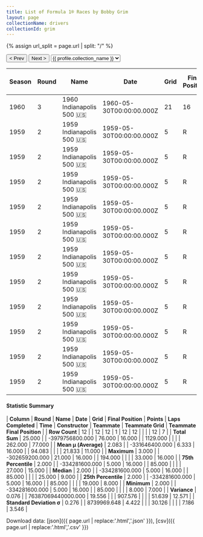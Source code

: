 ```yaml
---
title: List of Formula 1® Races by Bobby Grim
layout: page
collectionName: drivers
collectionId: grim
---
```


{% assign url_split = page.url | split: "/" %}
<div id="collection-navigation">
<button onclick="selector.options[selector.selectedIndex-1].value && (window.location = selector.options[selector.selectedIndex-1].value);">&lt; Prev</button>
<button onclick="selector.options[selector.selectedIndex+1].value && (window.location = selector.options[selector.selectedIndex+1].value);">Next &gt;</button>
<select id="selector" onchange="this.options[this.selectedIndex].value && (window.location = this.options[this.selectedIndex].value);">
  {% for collectionId in site.data[page.collectionName].refs %}
    {% if collectionId == page.collectionId %}
      {% assign selected = "selected" %}
    {% else %}
      {% assign selected = "" %}
    {% endif %}
    {% assign profile = site.data[page.collectionName][collectionId].profile %}
    <option value="/f1/{{ page.collectionName }}/{{ collectionId }}/{{ url_split[4] }}" {{ selected }}>{{ profile.collection_name }}</option>
  {% endfor %}
</select>
</div>

| Season | Round | Name | Date | Grid | Final Position | Points | Laps Completed | Time | Constructor | Teammate | Teammate Grid | Teammate Final Position |
|--|--|--|--|--|--|--|--|--|--|--|--|--|
| 1960 | 3 | 1960 Indianapolis 500 🇺🇸 | 1960-05-30T00:00:00.000Z | 21 | 16 | 0.0 | 194 |   | Meskowski 🇺🇸 | [Bob Veith 🇺🇸](/f1/drivers/veith) | 25 | 8 |
| 1959 | 2 | 1959 Indianapolis 500 🇺🇸 | 1959-05-30T00:00:00.000Z | 5 | R | 0.0 | 85 |   | Kurtis Kraft 🇺🇸 | [Duane Carter 🇺🇸](/f1/drivers/darter) | 12 | 7 |
| 1959 | 2 | 1959 Indianapolis 500 🇺🇸 | 1959-05-30T00:00:00.000Z | 5 | R | 0.0 | 85 |   | Kurtis Kraft 🇺🇸 | [Eddie Johnson 🇺🇸](/f1/drivers/johnson) | 8 | 8 |
| 1959 | 2 | 1959 Indianapolis 500 🇺🇸 | 1959-05-30T00:00:00.000Z | 5 | R | 0.0 | 85 |   | Kurtis Kraft 🇺🇸 | [Paul Russo 🇺🇸](/f1/drivers/paul_russo) | 27 | 9 |
| 1959 | 2 | 1959 Indianapolis 500 🇺🇸 | 1959-05-30T00:00:00.000Z | 5 | R | 0.0 | 85 |   | Kurtis Kraft 🇺🇸 | [Jimmy Daywalt 🇺🇸](/f1/drivers/daywalt) | 13 | 14 |
| 1959 | 2 | 1959 Indianapolis 500 🇺🇸 | 1959-05-30T00:00:00.000Z | 5 | R | 0.0 | 85 |   | Kurtis Kraft 🇺🇸 | [Chuck Arnold 🇺🇸](/f1/drivers/arnold) | 21 | 15 |
| 1959 | 2 | 1959 Indianapolis 500 🇺🇸 | 1959-05-30T00:00:00.000Z | 5 | R | 0.0 | 85 |   | Kurtis Kraft 🇺🇸 | [Jim McWithey 🇺🇸](/f1/drivers/mcwithey) | 33 | 16 |
| 1959 | 2 | 1959 Indianapolis 500 🇺🇸 | 1959-05-30T00:00:00.000Z | 5 | R | 0.0 | 85 |   | Kurtis Kraft 🇺🇸 | [Don Freeland 🇺🇸](/f1/drivers/freeland) | 25 | R |
| 1959 | 2 | 1959 Indianapolis 500 🇺🇸 | 1959-05-30T00:00:00.000Z | 5 | R | 0.0 | 85 |   | Kurtis Kraft 🇺🇸 | [Bob Christie 🇺🇸](/f1/drivers/christie) | 24 | R |
| 1959 | 2 | 1959 Indianapolis 500 🇺🇸 | 1959-05-30T00:00:00.000Z | 5 | R | 0.0 | 85 |   | Kurtis Kraft 🇺🇸 | [Chuck Weyant 🇺🇸](/f1/drivers/weyant) | 29 | R |
| 1959 | 2 | 1959 Indianapolis 500 🇺🇸 | 1959-05-30T00:00:00.000Z | 5 | R | 0.0 | 85 |   | Kurtis Kraft 🇺🇸 | [Jud Larson 🇺🇸](/f1/drivers/larson) | 19 | R |
| 1959 | 2 | 1959 Indianapolis 500 🇺🇸 | 1959-05-30T00:00:00.000Z | 5 | R | 0.0 | 85 |   | Kurtis Kraft 🇺🇸 | [Red Amick 🇺🇸](/f1/drivers/amick) | 26 | R |

#### Statistic Summary

| **Column** | **Round** | **Name** | **Date** | **Grid** | **Final Position** | **Points** | **Laps Completed** | **Time** | **Constructor** | **Teammate** | **Teammate Grid** | **Teammate Final Position** |
| **Row Count** | 12 |  | 12 | 12 | 1 | 12 | 12 |  |  |  | 12 | 7 |
| **Total Sum** | 25.000 |  | -3979756800.000 | 76.000 | 16.000 |  | 1129.000 |  |  |  | 262.000 | 77.000 |
| **Mean μ (Average)** | 2.083 |  | -331646400.000 | 6.333 | 16.000 |  | 94.083 |  |  |  | 21.833 | 11.000 |
| **Maximum** | 3.000 |  | -302659200.000 | 21.000 | 16.000 |  | 194.000 |  |  |  | 33.000 | 16.000 |
| **75th Percentile** | 2.000 |  | -334281600.000 | 5.000 | 16.000 |  | 85.000 |  |  |  | 27.000 | 15.000 |
| **Median** | 2.000 |  | -334281600.000 | 5.000 | 16.000 |  | 85.000 |  |  |  | 25.000 | 9.000 |
| **25th Percentile** | 2.000 |  | -334281600.000 | 5.000 | 16.000 |  | 85.000 |  |  |  | 19.000 | 8.000 |
| **Minimum** | 2.000 |  | -334281600.000 | 5.000 | 16.000 |  | 85.000 |  |  |  | 8.000 | 7.000 |
| **Variance** | 0.076 |  | 76387069440000.000 | 19.556 |  |  | 907.576 |  |  |  | 51.639 | 12.571 |
| **Standard Deviation σ** | 0.276 |  | 8739969.648 | 4.422 |  |  | 30.126 |  |  |  | 7.186 | 3.546 |

Download data: [json]({{ page.url | replace:'.html','.json' }}), [csv]({{ page.url | replace:'.html','.csv' }})
